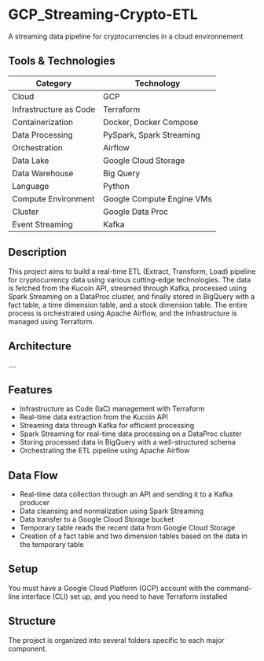 # GCP_Streaming-Crypto-ETL 

A streaming data pipeline for cryptocurrencies in a cloud environnement 

## Tools & Technologies 

| Category                  | Technology                          |
|---------------------------|-------------------------------------|
| Cloud                     | GCP                                 |
| Infrastructure as Code    | Terraform                           |
| Containerization          | Docker, Docker Compose              |
| Data Processing           | PySpark, Spark Streaming            |
| Orchestration             | Airflow                             |
| Data Lake                 | Google Cloud Storage                |
| Data Warehouse            | Big Query                           |
| Language                  | Python                              |
| Compute Environment       | Google Compute Engine VMs           |
| Cluster                   | Google Data Proc                    | 
| Event Streaming           | Kafka                               |

## Description 

This project aims to build a real-time ETL (Extract, Transform, Load) pipeline for cryptocurrency data using various cutting-edge technologies. The data is fetched from the Kucoin API, streamed through Kafka, processed using Spark Streaming on a DataProc cluster, and finally stored in BigQuery with a fact table, a time dimension table, and a stock dimension table. The entire process is orchestrated using Apache Airflow, and the infrastructure is managed using Terraform.

## Architecture

....
## Features

- Infrastructure as Code (IaC) management with Terraform
- Real-time data extraction from the Kucoin API
- Streaming data through Kafka for efficient processing
- Spark Streaming for real-time data processing on a DataProc cluster
- Storing processed data in BigQuery with a well-structured schema
- Orchestrating the ETL pipeline using Apache Airflow

## Data Flow 

- Real-time data collection through an API and sending it to a Kafka producer
- Data cleansing and normalization using Spark Streaming
- Data transfer to a Google Cloud Storage bucket
- Temporary table reads the recent data from Google Cloud Storage
- Creation of a fact table and two dimension tables based on the data in the temporary table

## Setup 

You must have a Google Cloud Platform (GCP) account with the command-line interface (CLI) set up, and you need to have Terraform installed

## Structure 

The project is organized into several folders specific to each major component.




